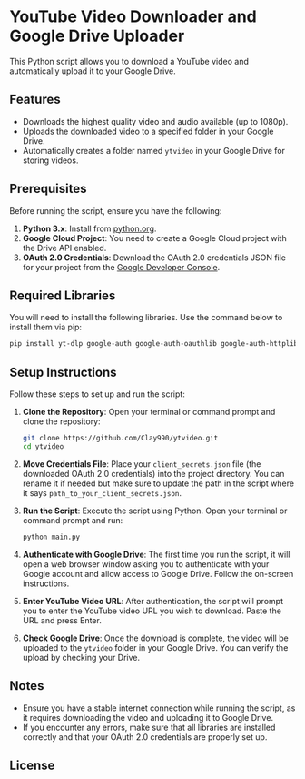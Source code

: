 # YouTube Video Downloader and Google Drive Uploader

This Python script allows you to download a YouTube video and automatically upload it to your Google Drive.

## Features
- Downloads the highest quality video and audio available (up to 1080p).
- Uploads the downloaded video to a specified folder in your Google Drive.
- Automatically creates a folder named `ytvideo` in your Google Drive for storing videos.

## Prerequisites
Before running the script, ensure you have the following:

1. **Python 3.x**: Install from [python.org](https://www.python.org/downloads/).
2. **Google Cloud Project**: You need to create a Google Cloud project with the Drive API enabled.
3. **OAuth 2.0 Credentials**: Download the OAuth 2.0 credentials JSON file for your project from the [Google Developer Console](https://console.cloud.google.com/).

## Required Libraries
You will need to install the following libraries. Use the command below to install them via pip:

```bash
pip install yt-dlp google-auth google-auth-oauthlib google-auth-httplib2 google-api-python-client requests
```

## Setup Instructions
Follow these steps to set up and run the script:

1. **Clone the Repository**:
   Open your terminal or command prompt and clone the repository:
   ```bash
   git clone https://github.com/Clay990/ytvideo.git
   cd ytvideo
   ```

2. **Move Credentials File**:
   Place your `client_secrets.json` file (the downloaded OAuth 2.0 credentials) into the project directory. You can rename it if needed but make sure to update the path in the script where it says `path_to_your_client_secrets.json`.

3. **Run the Script**:
   Execute the script using Python. Open your terminal or command prompt and run:
   ```bash
   python main.py
   ```

4. **Authenticate with Google Drive**:
   The first time you run the script, it will open a web browser window asking you to authenticate with your Google account and allow access to Google Drive. Follow the on-screen instructions.

5. **Enter YouTube Video URL**:
   After authentication, the script will prompt you to enter the YouTube video URL you wish to download. Paste the URL and press Enter.

6. **Check Google Drive**:
   Once the download is complete, the video will be uploaded to the `ytvideo` folder in your Google Drive. You can verify the upload by checking your Drive.

## Notes
- Ensure you have a stable internet connection while running the script, as it requires downloading the video and uploading it to Google Drive.
- If you encounter any errors, make sure that all libraries are installed correctly and that your OAuth 2.0 credentials are properly set up.

## License
